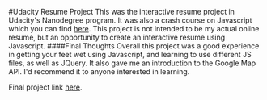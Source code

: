 #Udacity Resume Project
This was the interactive resume project in Udacity's Nanodegree program. It was also a crash course on Javascript which you can find [here](https://www.udacity.com/course/ud804).
This project is not intended to be my actual online resume, but an opportunity to create an interactive resume using Javascript. 
####Final Thoughts
Overall this project was a good experience in getting your feet wet using Javascript, and learning to use different JS files, as well as JQuery. It also gave me an introduction to the Google Map API. I'd recommend it to anyone interested in learning. 

Final project link [here](http://dqc.github.io/frontend-nanodegree-resume/).

